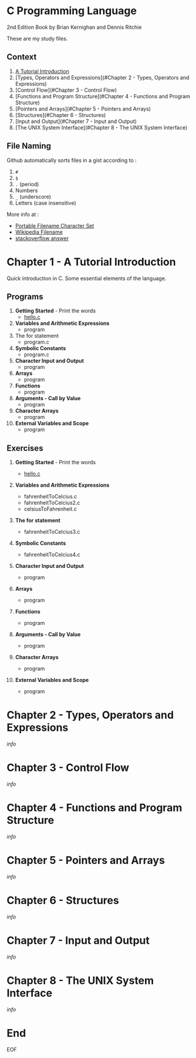 # C Programming Language

2nd Edition Book by Brian Kernighan and Dennis Ritchie

These are my study files.



## Context

1. [A Tutorial Introduction](#Chapter-1---A-Tutorial-Introduction)
2. [Types, Operators and Expressions](#Chapter 2 - Types, Operators and Expressions)
3. [Control Flow](#Chapter 3 - Control Flow)
4. [Functions and Program Structure](#Chapter 4 - Functions and Program Structure)
4. [Pointers and Arrays](#Chapter 5 - Pointers and Arrays)
4. [Structures](#Chapter 6 - Structures)
4. [Input and Output](#Chapter 7 - Input and Output)
4. [The UNIX System Interface](#Chapter 8 - The UNIX System Interface)



## File Naming

Github automatically sorts files in a gist according to :

1. `#`
2. `$`
3. `.` (period)
4. Numbers
5. `_` (underscore)
6. Letters (case insensitive)



More info at :

- [Portable Filename Character Set](https://pubs.opengroup.org/onlinepubs/9699919799/basedefs/V1_chap03.html#tag_03_282)
- [Wikipedia Filename](https://en.wikipedia.org/wiki/Filename)
- [stackoverflow answer](https://stackoverflow.com/questions/17665267/how-do-you-control-the-order-in-which-files-appear-in-a-github-gist/61832468#61832468)



# Chapter 1 - A Tutorial Introduction

Quick introduction in C. Some essential elements of the language.



## Programs

1. **Getting Started** - Print the words
   * [hello.c](https://github.com/baus5/C-Programming-Language/blob/main/hello.c)
2. **Variables and Arithmetic Expressions**
   * program
3. The for statement
   * program.c
4. **Symbolic Constants**
   * program.c
5. **Character Input and Output**
   * program
5. **Arrays**
   - program
7. **Functions**
   - program
8. **Arguments - Call by Value**
   - program
9. **Character Arrays**
   - program
10. **External Variables and Scope**
       - program



## Exercises

1. **Getting Started** - Print the words
   * [hello.c](https://github.com/baus5/C-Programming-Language/blob/main/hello.c)
2. **Variables and Arithmetic Expressions**
   * fahrenheitToCelcius.c
   * fahrenheitToCelcius2.c
   * celsiusToFahrenheit.c
3. **The for statement**
   * fahrenheitToCelcius3.c
4. **Symbolic Constants**
   * fahrenheitToCelcius4.c
5. **Character Input and Output**
   * program
6. **Arrays**
   - program

7. **Functions**
   - program

8. **Arguments - Call by Value**
   - program

9. **Character Arrays**
   - program

10. **External Variables and Scope**
       - program




# Chapter 2 - Types, Operators and Expressions

*info*



# Chapter 3 - Control Flow

*info*



# Chapter 4 - Functions and Program Structure

*info*



# Chapter 5 - Pointers and Arrays

*info*



# Chapter 6 - Structures

*info*



# Chapter 7 - Input and Output

*info*



# Chapter 8 - The UNIX System Interface

*info*



# End

EOF
